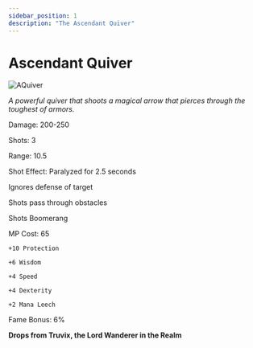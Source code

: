 ```yaml
---
sidebar_position: 1
description: "The Ascendant Quiver"
---
```


# Ascendant Quiver

![AQuiver](https://vwiki.valorserver.com/api/item/picture/ascendant%20quiver)

<i>A powerful quiver that shoots a magical arrow that pierces through the toughest of armors.</i>

Damage: 200-250

Shots: 3

Range: 10.5

Shot Effect: Paralyzed for 2.5 seconds

Ignores defense of target

Shots pass through obstacles

Shots Boomerang

MP Cost: 65

    +10 Protection
    
    +6 Wisdom
    
    +4 Speed
    
    +4 Dexterity
    
    +2 Mana Leech

Fame Bonus: 6%

**Drops from Truvix, the Lord Wanderer in the Realm**
